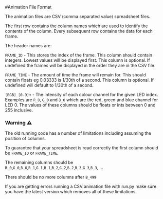 #Animation File Format

The animation files are CSV (comma separated value) spreadsheet files.

The first row contains the column names which are used to identify the contents of the column.
Every subsequent row contains the data for each frame.

The header names are:

`FRAME_ID` - This stores the index of the frame.
This column should contain integers.
Lowest values will be displayed first.
This column is optional. If undefined the frames will be displayed in the order they are in the CSV file. 

`FRAME_TIME` - The amount of time the frame will remain for.
This should contain floats eg 0.03333 is 1/30th of a second.
This column is optional. If undefined will default to 1/30th of a second.

`[RGB]_[0-9]+` - The intensity of each colour channel for the given LED index.
Examples are `R_0`, `G_0` and `B_0` which are the red, green and blue channel for LED 0.
The values of these columns should be floats or ints between 0 and 255 inclusive. 

### Warning ⚠️
The old running code has a number of limitations including assuming the position of columns.

To guarantee that your spreadsheet is read correctly the first column should be `FRAME_ID` or `FRAME_TIME`.

The remaining columns should be `R_0`,`G_0`,`B_0`,`R_1`,`G_1`,`B_1`,`R_2`,`G_2`,`B_2`,`R_3`,`G_3`,`B_3`, ...

There should be no more columns after `B_499`

If you are getting errors running a CSV animation file with run.py make sure you have the latest version which removes all of these limitations.

